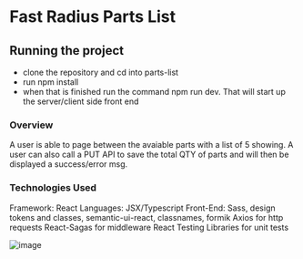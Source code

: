 # Fast Radius Parts List

## Running the project

- clone the repository and cd into parts-list
- run npm install
- when that is finished run the command npm run dev. That will start up the server/client side front end

### Overview
A user is able to page between the avaiable parts with a list of 5 showing. A user can also call a PUT API to save the total QTY of parts and will then be displayed a success/error msg.

### Technologies Used
Framework: React
Languages: JSX/Typescript
Front-End: Sass, design tokens and classes, semantic-ui-react, classnames, formik
Axios for http requests
React-Sagas for middleware 
React Testing Libraries for unit tests

![image](https://user-images.githubusercontent.com/32752782/127505127-721cf291-a7ce-4a3b-9073-53b82b87ea66.png)

